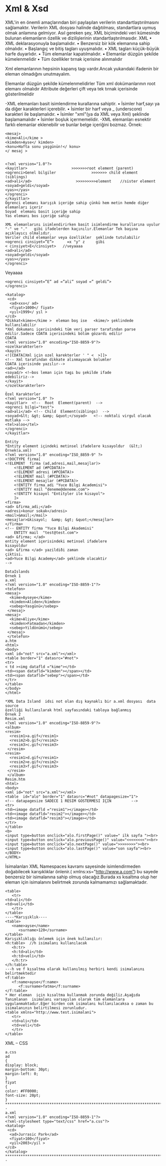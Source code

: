 # Xml & Xsd



XML'in en önemli amaçlarından biri paylaşılan verilerin standartlaştırılmasını sağlamaktır. Verilerin XML dosyası halinde dağıtılması, standartlara uymuş olmak anlamına gelmiyor. Asıl gereken şey, XML biçimindeki veri kümesinde bulunan elemanların özellik ve dizilişlerinin standartlaştırılmasıdır. 
XML
•	XML deklarasyonuyla başlamalıdır.
•	Benzersiz bir kök elemanına sahip olmalıdır.
•	Başlangıç ve bitiş tagları uyuşmalıdır.
•	XML tagları küçük-büyük harfe duyarlıdır.
•	Tüm elemanlar kapatılmalıdır.
•	Elemanlar düzgün şekilde kümelenmelidir 
•	Tüm  özellikler tırnak içerisine alınmalıdır 

<?xml version="1.0" encoding="ISO-8859-9"?>
Xml elemanlarının hepsinin kapanış tagı vardır.Ancak yukarıdaki ifadenin bir eleman olmadığını unutmayalım.

Elemanlar düzgün şekilde kümelenmelidirler 
Tüm xml dokümanlarının root elemanı olmalıdır
Attribute değerleri çift veya tek tırnak içerisinde gösterilmelidir
<!--  Yorum  Satırı-->
-XML elemanları basit isimlendirme kurallarına sahiptir.
•	İsimler harf,sayı ya da diğer karakterleri içerebilir. 
•	İsimler bir harf veya _ (underscore) karakteri ile başlamalıdır. 
•	İsimler "xml"(ya da XML veya Xml) şeklinde başlamamalıdır 
•	İsimler boşluk içermemelidir.
-XML elemanları esnektir farklı elemanlar eklenebilir ve bunlar belge içeriğini bozmaz.
Örnek:

```
<mesaj>
<kime>Ali</kime >
<kimden>Ayse</ kimden>
<konu>Hafta sonu yaşgünün!</ konu>
</ mesaj >


<?xml version="1.0"?>
<kayitlar>		 			  >>>>>>>root element (parent)
<ogrenci>Genel bilgiler				   >>>>>>> child element (siblings)
<ad>ali</ad>					>>>>>>>>>element 	//sister element		
<soyad>geldi</soyad>
<yas></yas>
</ogrenci>
</kayitlar>
Ögrenci elemanı karışık içeriğe sahip çünkü hem metin hemde diğer elemanları içerir
Soyad  elemanı basit içeriğe sahip 
Yas elemanı bos içeriğe sahip 

XML elemanlarını isimlendirirken basit isimlendirme kurallarına uyulur
"-" ve "."   gibi ifadelerden kaçınılır.Elemanlar Tek başına açıklayıcı olmalıdır.
Veriler child elemanlar veya özellikler  şeklinde tutulabilir
<ogrenci cinsiyet=”E”>		=x "y" z	 gibi
< cinsiyet>E</cinsiyet>   //veyaaaa
<ad>ali</ad>						
<soyad>geldi</soyad>
<yas></yas>
</ogrenci>
```
Veyaaaa
```
<ogrenci cinsiyet=”E” ad =”ali” soyad =” geldi”>	
</ogrenci>

<katalog>
 <cd>
  <ad>xxx</ ad> 
  <fiyat>1000</ fiyat> 
  <yıl>1999</ yıl > 
</cd>
*Dikkat<kime></kime >  eleman boş ise   <kime/> şeklindede kullanılabilir
*Xml dokumanı içerisindeki tüm veri parser tarafından parse edilir.Sadece CDATA içerisindeki bölüm gözardı edilir
CDATA
<?xml version="1.0" encoding="ISO-8859-9"?>
<ozelkarakterler>
<kayit>
<![CDATA[Xml için ozel karekterler ' " <  >]]>
<!-- Xml tarafından dikkate alınmayacak bolumler 
CDATA içerisinde yazılır-->
<ad></ad>
<soyad/> <!—bos leman için tagı bu şekilde ifade 
edebiliriz-->
</kayit>
</ozelkarakterler>

Özel Karakterler
<?xml version="1.0" ?>
<kayitlar>  <!--  Root  Element(parent)  -->  
<ogrenci bilgi="test">    
<ad>ali</ad> <!-- Child  Element(siblings)  -->
<soyad>&lt; &gt; &amp; &quot;</soyad>	<!-- noktali virgul olacak mutlaka -->
<tel>aloo</tel>
</ogrenci>
</kayitlar>

Entity
*Entity element içindeki metinsel ifadelere kısayoldur  (&lt;)
Örnek(a.xml) 
<?xml version="1.0" encoding="ISO_8859-9" ?> 
<!DOCTYPE firma[
<!ELEMENT  firma (ad,adresi,mail,mesajlar)>
	<!ELEMENT ad (#PCDATA)>
	<!ELEMENT adresi (#PCDATA)>
	<!ELEMENT mail (#PCDATA)>
	<!ELEMENT mesajlar (#PCDATA)>
	<!ENTITY firma_adi "Yuce Bilgi Academisi">
	<!ENTITY mail "deneme@deneme.com">
	<!ENTITY kisayol "Entityler ile kisayol">
	]>
<firma>
<ad> &firma_adi;</ad>
<adresi>konur sokak</adresi>
<mail>&mail;</mail>
<mesajlar>&kisayol;  &amp; &gt; &quot;</mesajlar>
</firma>	
<!-- ENTITY firma "Yuce Bilgi Akademisi"
	ENTITY mail  "test@test.com">
<ad> &firma; </ad>
entity element içerisindeki metinsel ifadelere 
kısayoldur
<ad> &firma </ad> yazildiði zaman
çiktisi.
<ad>Yuce Bilgi Academy</ad> şeklinde olacaktir
-->

DataIslands
Ornek 1
a.xml
<?xml version="1.0" encoding="ISO-8859-1"?>
<telefon>
<mesaj>
  <kime>Ayseye</kime>
  <kimden>Aliden</kimden>
  <sebep>Yasgünü</sebep>
 </mesaj>
<mesaj>
  <kime>Aliye</kime>
  <kimden>Fatmadan</kimden>
  <sebep>Yildönümü</sebep>
 </mesaj>
 </telefon>
a.htm
<html>
<body>
<xml id="not" src="a.xml"></xml>
<table border="1" datasrc="#not">
<tr>
< td ><img datafld ="kime"></td>
<td><span datafld="kimden"></span></td>
<td><span datafld="sebep"></span></td>
</tr>
</table>
</body>
</html>

*XML Data Island  idsi not olan dış kaynaklı bir a.xml dosyası  data source 
özelliği kullanılarak html sayfasındaki tabloya bağlanmış
Örnek 2
Resim.xml
<?xml version="1.0" encoding="ISO-8859-9"?>
<album>
<resim>
  <resim1>a.gif</resim1>
  <resim2>b.gif</resim2>
  <resim3>c.gif</resim3>
 </resim>
<resim>
  <resim1>d.gif</resim1>
  <resim2>e.gif</resim2>
  <resim3>f.gif</resim3>
 </resim>
 </album>
Resim.htm
<html>
<body>
<xml id="not" src="a.xml"></xml>
<table  id="alo" border="1" datasrc="#not" datapagesize="1">
<!-- datapagesize SADECE 1 RESIM GOSTERMESI IÇIN         -->
<tr>
<td><image datafld ="resim1"></image></td>
<td><image datafld="resim2"></image></td>
<td><image datafld="resim3"></image></td>
</tr>
</table>
<b>
<input type=button onclick="alo.firstPage()" value=" ilk sayfa "><br>
<input type=button onclick="alo.previousPage()" value="<<<<<<<<"><br>
<input type=button onclick="alo.nextPage()" value=">>>>>>>>"><br>
<input type=button onclick="alo.lastPage()" value="son sayfa"><br>
</BODY>
</HTML>
```
İsimalanları
XML Namespaces kavramı sayesinde isimlendirmeden doğabilecek karışıklıklar önlenir.( xmlns:xs="http://www.a.com”) bu sayede benzersiz bir isimalanına sahip olmuş olacağız.Burada xs kısaltma olup her eleman için isimalanını belirtmek zorunda kalmamamızı sağlamaktadır.
```
<table>
   <tr>   
<td>ali</td>
<td>veli</td>
   </tr>
</table>
----*Karışıklık----
<table>
   <name>ayse</name>
      <surname>120</surname>
</table>
Karışıklıklığı önlemek için önek kullanılır:
<h:table>  //h isimalanı kullanılacak
   <h:tr>
   <h:td>ali</td>
   <h:td>veli</td>
   </h:tr>
</h:table>
---h ve f kısaltma olarak kullanılmış herbiri kendi isimalanını belirtmektedir
<f:table>
   <f:name>ayse</f:name>
      <f:surname>fatma</f:surname>
</f:table>
* Her eleman  için kısaltma kullanmak zorunda değiliz.Aşağıda Tanımlanan  isimalanı varsayılan olarak tüm elemanlara uygulanmaktadır.Eğer birden cok isimalanı kullanılacaksa o zaman bu isimalanının belirtilmesi zorunludur. 
<table xmlns="http://www.test.isimalani">
   <tr>
   <td>ali</td>
   <td>veli</td>
   </tr>
</table>
```
XML – CSS 
```
a.css
ad
{
display: block;
margin-bottom: 30pt;
margin-left: 0;
}
fiyat
{
color: #FF0000;
font-size: 20pt;
}
************************************************************************--
a.xml
<?xml version="1.0" encoding="ISO-8859-1"?>
<?xml-stylesheet type="text/css" href="a.css"?>
<katalog>
 <cd>
  <ad>Jurrasic Park</ad> 
  <fiyat>100</fiyat> 
  <yil>2003</yil > 
</cd>
</katalog>
************************************************************************--
```

